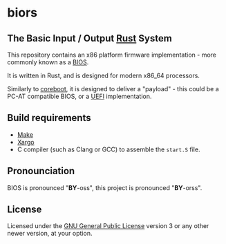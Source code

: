 # biors
## The Basic Input / Output [Rust][rust] System
This repository contains an x86 platform firmware implementation - more commonly known as a [BIOS][BIOS].

It is written in Rust, and is designed for modern x86_64 processors.

Similarly to [coreboot][cboot], it is designed to deliver a "payload" -
this could be a PC-AT compatible BIOS, or a [UEFI][uefi] implementation.

[rust]: https://www.rust-lang.org
[bios]: https://en.wikipedia.org/wiki/BIOS
[cboot]: https://www.coreboot.org/
[uefi]: https://en.wikipedia.org/wiki/Unified_Extensible_Firmware_Interface

## Build requirements
- [Make](https://www.gnu.org/software/make/)
- [Xargo](https://github.com/japaric/xargo/)
- C compiler (such as Clang or GCC) to assemble the `start.S` file.

## Pronounciation
BIOS is pronounced "**BY**-oss", this project is pronounced "**BY**-orss".

## License
Licensed under the [GNU General Public License][gpl] version 3
or any other newer version, at your option.

[gpl]: https://www.gnu.org/licenses/gpl-3.0.html
